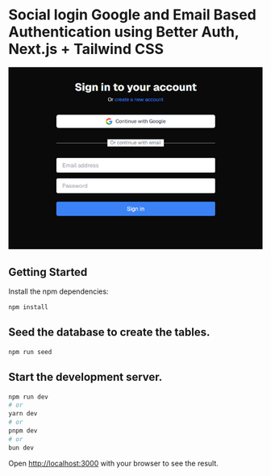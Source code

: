 # Social login Google and Email Based Authentication using Better Auth, Next.js + Tailwind CSS

![image](docs/better-auth-next-js-tailwind-google-login.png)
## Getting Started
Install the npm dependencies:
```bash
npm install
```
## Seed the database to create the tables.

```bash
npm run seed
```
## Start the development server.

```bash
npm run dev
# or
yarn dev
# or
pnpm dev
# or
bun dev
```

Open [http://localhost:3000](http://localhost:3000) with your browser to see the result.
